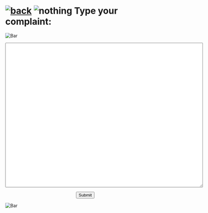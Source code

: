 # [![back](https://cdn.discordapp.com/emojis/887168885747511396?size=32)](https://dxrpy.github.io/Dxrpys-Garbage-Website/) ![nothing](https://user-images.githubusercontent.com/64295233/134528980-3d398c71-0db3-4b63-8ea0-e537a35f251f.png) Type your complaint:
![`Bar`](https://cdn.discordapp.com/attachments/584355797366997002/889006586406772746/4M7IWwP.png)
<p align=center>
  <textarea name="BallsBox" cols="75" rows="30">
  </textarea>
</p>

<div style="text-align:center"> 
  <form action="https://www.youtube.com/watch" method="get">
    <input type="hidden" name="v" value="LTobZMNm4Fw">
    <input type="submit" value="Submit">
  </form> 
</div>

![`Bar`](https://cdn.discordapp.com/attachments/584355797366997002/889006586406772746/4M7IWwP.png)
